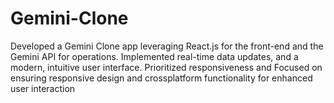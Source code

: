 # Gemini-Clone
Developed a Gemini Clone app leveraging React.js for the front-end and the Gemini API for operations. Implemented real-time data updates, and a modern, intuitive user interface. Prioritized responsiveness and Focused on ensuring responsive design and crossplatform functionality for enhanced user interaction
